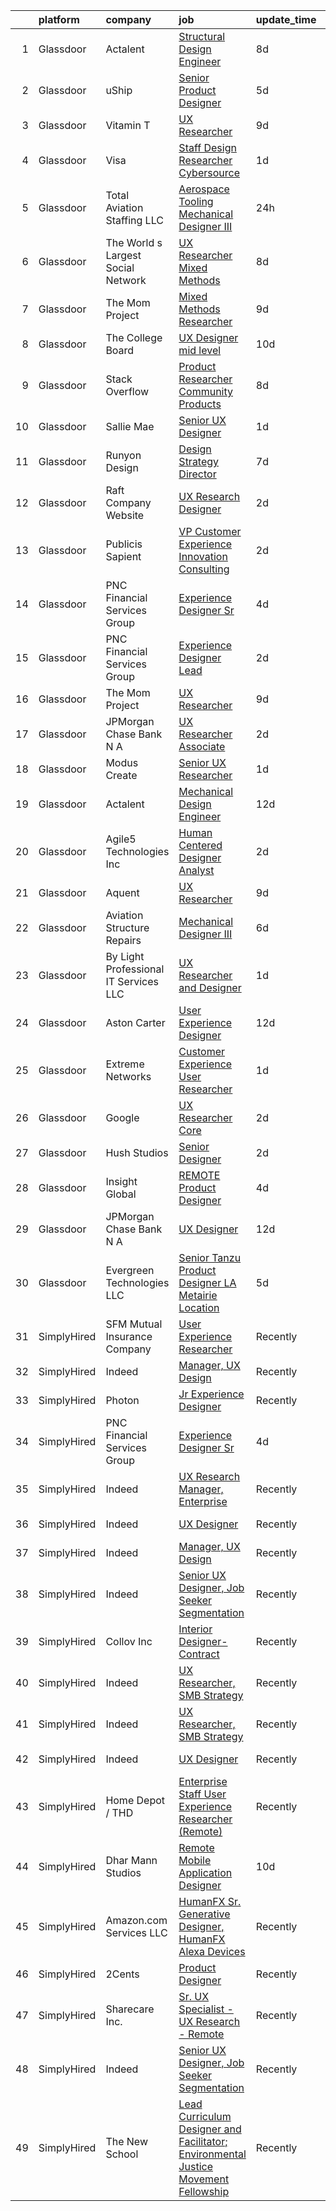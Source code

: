 

|    | platform    | company                               | job                                                                                                                                                                                                                                                                                                                                                                                                                                                                                                                                                                                                                                                                                                                                                                                                                                                                                                                                                                                                                                                                                                                                                                                                                                                                                                                                                                                                                                                                                                                                                                                                        | update_time   | location                 |
|---:|:------------|:--------------------------------------|:-----------------------------------------------------------------------------------------------------------------------------------------------------------------------------------------------------------------------------------------------------------------------------------------------------------------------------------------------------------------------------------------------------------------------------------------------------------------------------------------------------------------------------------------------------------------------------------------------------------------------------------------------------------------------------------------------------------------------------------------------------------------------------------------------------------------------------------------------------------------------------------------------------------------------------------------------------------------------------------------------------------------------------------------------------------------------------------------------------------------------------------------------------------------------------------------------------------------------------------------------------------------------------------------------------------------------------------------------------------------------------------------------------------------------------------------------------------------------------------------------------------------------------------------------------------------------------------------------------------|:--------------|:-------------------------|
|  1 | Glassdoor   | Actalent                              | [Structural Design Engineer](https://www.glassdoor.com/partner/jobListing.htm?pos=110&ao=1110586&s=58&guid=000001830741cfd0a09d67ac3f517ef0&src=GD_JOB_AD&t=SR&vt=w&ea=1&cs=1_426462bb&cb=1662274097479&jobListingId=1008097893420&cpc=F4EED0218A761C36&jrtk=3-0-1gc3k3k0dis2f801-1gc3k3k10g2f6800-9c2d748765d76736--6NYlbfkN0ChYVx_I3yfZ_JDY3EFoivtqvi_stwnZ_kRt8Dowt_l_d1ydueao4NE-oUleRJ4yhg8o0u738vB5RZZE160cZlgEiKKV6OHZYicYQxxNMt4CPH_2bCJFUapOFjDzzS4ZUrZQxVNAtKPI2Q7MIS2JjoKoaJh7OUzAAhTuzJvS23PcWIFehpKcoVtrBVKXKSoLCwbQrg-bTmra4zHEKC5dGvAS49ATaS8_8iCwuuJmkS-M318w7lsJMGtSRcuV5OsmR-Dqc_kTcX-QQgaqaESh-yPb0LGDO52e4qdJ6DPl7IFOywy4WNsHuYNlzfhFICyyMiIuhQTH0gWh4Io5OlbhXvAr_n8GtaeGa-VT7RQNMo4KF7Gm_Mi-RNcKvdagOdOiD3cIbVLrqPTb2RBtp0BD5_ZZvLynWIyDmU1BqCCUYMzXug1aKRBRa04jxEHCqMoybeEwoShMJed0QHcFcvlH3XWCUHN1yXHM2HIgb978RDCi93nnCuwGyY42KvhGzBjWvgtXYNUuJqAFFMgNbz58PtG6FvjDU0SCqrtOAb8c3pLzW44nOxXfAA0ipyW7JT6R8m3osvxV9l4760EvRI50GfyjNaB-9xtIpA-IL-kdfB__Lue8jnW8PKKuykWN0e7fUmq8Ad6Uoxe48H5V4Go4vTaLtXs-M0POC1lft906tY6-P7opBs2BSbcjP3cqPp1WZurYTXjCrVV9yH6IbpiCmoRxPc8g3UF8ItS3X-qB7qxbm_HMnsqwzyhlEDAl1p6FV7C0Vaj8s9vRKoeQ1GIH_pR5B21hBZu3awZsh-MlDpQqySkmSMBEox8sYY8iW0uOcUc_oNJery2AgvgXKyqleLytDol_n8XbF1tfUKMJ6POj4_QL_U4f1etb_Zq__wMETafKMUifJn42dPqoBSxiLkWtxBSodViVve8fMcuf_FwF-Py5Ztz4T-m0jrv519YR0jVoUpm25HeBuW8JMgG7lfiWmn2lc5D2m4%3D)                                                                                                                                                                                                                                        | 8d            | Ridley Park, PA          |
|  2 | Glassdoor   | uShip                                 | [Senior Product Designer](https://www.glassdoor.com/partner/jobListing.htm?pos=130&ao=1136043&s=58&guid=000001830741cfd0a09d67ac3f517ef0&src=GD_JOB_AD&t=SR&vt=w&ea=1&cs=1_f2e28e73&cb=1662274097481&jobListingId=1008101936157&jrtk=3-0-1gc3k3k0dis2f801-1gc3k3k10g2f6800-9402fc01b14fa942-)                                                                                                                                                                                                                                                                                                                                                                                                                                                                                                                                                                                                                                                                                                                                                                                                                                                                                                                                                                                                                                                                                                                                                                                                                                                                                                              | 5d            | Austin, TX               |
|  3 | Glassdoor   | Vitamin T                             | [UX Researcher](https://www.glassdoor.com/partner/jobListing.htm?pos=108&ao=1110586&s=58&guid=000001830741cfd0a09d67ac3f517ef0&src=GD_JOB_AD&t=SR&vt=w&cs=1_3c0ee0d6&cb=1662274097478&jobListingId=1008094005103&cpc=FAE5E775D180B2FB&jrtk=3-0-1gc3k3k0dis2f801-1gc3k3k10g2f6800-7f9475c5c7932d8a--6NYlbfkN0DMrcEu7yrtATojKJA7cEzGQ3FdRGWLh0CZQInL4ECGI6k5tN82kdM0cJmh4vC7Ggg9temFQ244RzG9fJ5s2FNn_IbN-_hRs3DBeFDaPq9nkpC3HmZblHYQE5ETVhiHKQU344ltiYtpK9psEwf2b636qUrcCt_uR5LtVQIlGy7f4vLH4SUguqhOR6gYBrjXLMOjWHbi_9WthTA7Hlt-2NOVZAqISa9B2M4gZrYk2k-A1IW20kTWVpscPuFxI-uK2f2t8ZoSxg4QmL7vwNgk_1jKLs7Tph8DuzSh77PxR95bLmwOtHoNdCWa1UWxcRNhTKoc63yNs-qLAkDHJUQ_r0PUsnmbEN_obURg1n1yd9rDykx5KF7Lk9QjUneYS0FjE28oHlTcMRK_Vq2qV7gE63UaGHvd-Lu2QHSWKxyA7IEXgrVe0yBJO58kfeD_ltNagN7ZAzYK7zUr8vvzNW-1CXJHoRcmOTtLWNluYNuwQNHcvQ%3D%3D)                                                                                                                                                                                                                                                                                                                                                                                                                                                                                                                                                                                                                                                                                                                                                                            | 9d            | Menlo Park, CA           |
|  4 | Glassdoor   | Visa                                  | [Staff Design Researcher  Cybersource](https://www.glassdoor.com/partner/jobListing.htm?pos=119&ao=1136043&s=58&guid=000001830741cfd0a09d67ac3f517ef0&src=GD_JOB_AD&t=SR&vt=w&cs=1_de63673c&cb=1662274097479&jobListingId=1008115176003&jrtk=3-0-1gc3k3k0dis2f801-1gc3k3k10g2f6800-fcbd7dea325d2f0e-)                                                                                                                                                                                                                                                                                                                                                                                                                                                                                                                                                                                                                                                                                                                                                                                                                                                                                                                                                                                                                                                                                                                                                                                                                                                                                                      | 1d            | Austin, TX               |
|  5 | Glassdoor   | Total Aviation Staffing  LLC          | [Aerospace Tooling Mechanical Designer III](https://www.glassdoor.com/partner/jobListing.htm?pos=113&ao=1136043&s=58&guid=000001830741cfd0a09d67ac3f517ef0&src=GD_JOB_AD&t=SR&vt=w&ea=1&cs=1_c0ba08c4&cb=1662274097479&jobListingId=1008115904010&jrtk=3-0-1gc3k3k0dis2f801-1gc3k3k10g2f6800-27df67c0811eaaee-)                                                                                                                                                                                                                                                                                                                                                                                                                                                                                                                                                                                                                                                                                                                                                                                                                                                                                                                                                                                                                                                                                                                                                                                                                                                                                            | 24h           | Macomb, MI               |
|  6 | Glassdoor   | The World s Largest Social Network    | [UX Researcher  Mixed Methods ](https://www.glassdoor.com/partner/jobListing.htm?pos=105&ao=1110586&s=58&guid=000001830741cfd0a09d67ac3f517ef0&src=GD_JOB_AD&t=SR&vt=w&ea=1&cs=1_f5168018&cb=1662274097478&jobListingId=1008096980689&cpc=7F6F94E2229B3AB5&jrtk=3-0-1gc3k3k0dis2f801-1gc3k3k10g2f6800-35799963d9046fc4--6NYlbfkN0DSgjPPcnEdvoK3uuxfISLALE6pB1FR7YSHOr_tSg5_QGIhoz_2VqUepdcKLBLI_zRE0eu3KcAFBf_h5YlCXzqzrShHOJh1EHt5hZ4pWymPE0gfdWnb7UTUhs5rjYR-PcswrTeMzyLW3VNbxA-Gnykct-6BoQRQTmsz9dAWAXg7fFa9ceYhn7MkG1u_5A7HABzjGlx9Q_OI644VmZMzbOAP9U8Dv_m3MBo7GUjiVQk4DWjoBZIj3cMKYMqmaErG-RUG5q7k3SjriLT5UUf3Gth1Go7B1TFyr3j80n1ogCYDd4d5FpbBTyPRwn7dN2408m4es4t--lQUjMOMCgIsPyHQ47jPHSVrqjtGo16BFY0WDZJFU6QjW6eBFVIwxjTgSkzH5AFDOEfG2cpt7Wx5gc8AS_SAP-me4kMbC4nYJim2Y2jrMboxGiGYqCkNFPx3osXx2FjL8Elz5r6bXUrykCsFG3YbgTQJlpUIjurhlbb8KaFBjP92V7ybJUuEX0usz8etMRa2bDcDbikkT3I3n3hP3n-Dzb3b_lCXvdBpGVXv1iyujOG4QroEgb69sBY4WVfR9JMwj84CjoGNNoJs-FqH)                                                                                                                                                                                                                                                                                                                                                                                                                                                                                                                                                                                                                                                   | 8d            | Menlo Park, CA           |
|  7 | Glassdoor   | The Mom Project                       | [Mixed Methods Researcher](https://www.glassdoor.com/partner/jobListing.htm?pos=104&ao=1110586&s=58&guid=000001830741cfd0a09d67ac3f517ef0&src=GD_JOB_AD&t=SR&vt=w&cs=1_0ab9fcc3&cb=1662274097478&jobListingId=1008094382917&cpc=5EFBB0462F9C6B7A&jrtk=3-0-1gc3k3k0dis2f801-1gc3k3k10g2f6800-8c903439d4ff906b--6NYlbfkN0BDp_epf89aHDQhKpPegNJQ_ldQpEFZQsM9OcONMGxWx6pU56EKHF58QjVdAUvn2gXRtfyd_1WHfRqH7uSYUoli7EfV8YcLh__QN_kzLfROH08YDIKIwMuniaRo_ENTOGdY07fs4-FSf0PJeGrLNJ_EMdkIDNONtKuommK3wVKiT6oxe4yuKOfO15ChvxKwZpHBSeAR09xUBFahdv2qe1rQIhtex-wD7jQClJsyJTZj3bdueKUIUuqiNhYMrX8LOQxPwS0n7HxKkp5WCfIrnFTJMky3KjSvrW0dsLfEStBiZADDhXEw1ndl9WfxSGj9Aq-BOKXLS7AVd1vqWhRXRn3CyZ6nRghAzqo2vm60IikG-9J-H5IgL4on3ScJnESVb-OraobopRt052Lxjx4QLTwQ9u1IXx7yTeQyNGrPlFvXtMOBVdk1RgzF-bHuM5R4LJBHHzT0UY56xDLwF3VuawKeqqBajumyjayC_LqWP1BJbQcknmfbBkFcEOchouuNAbZvkk61KWhMiuDdE1OOm8uvPs2sYrMmeIqgVJk5LeJGQAZp3KP4o7cad10ERre8K7c%3D)                                                                                                                                                                                                                                                                                                                                                                                                                                                                                                                                                                                                                                                                               | 9d            | Menlo Park, CA           |
|  8 | Glassdoor   | The College Board                     | [UX Designer   mid level](https://www.glassdoor.com/partner/jobListing.htm?pos=112&ao=1136043&s=58&guid=000001830741cfd0a09d67ac3f517ef0&src=GD_JOB_AD&t=SR&vt=w&cs=1_76a4a14a&cb=1662274097479&jobListingId=1008092282363&jrtk=3-0-1gc3k3k0dis2f801-1gc3k3k10g2f6800-086a4eae3be896a2-)                                                                                                                                                                                                                                                                                                                                                                                                                                                                                                                                                                                                                                                                                                                                                                                                                                                                                                                                                                                                                                                                                                                                                                                                                                                                                                                   | 10d           | Remote                   |
|  9 | Glassdoor   | Stack Overflow                        | [Product Researcher  Community Products](https://www.glassdoor.com/partner/jobListing.htm?pos=125&ao=1136043&s=58&guid=000001830741cfd0a09d67ac3f517ef0&src=GD_JOB_AD&t=SR&vt=w&ea=1&cs=1_8025e470&cb=1662274097480&jobListingId=1008097196038&jrtk=3-0-1gc3k3k0dis2f801-1gc3k3k10g2f6800-6a8be1e13104ec87-)                                                                                                                                                                                                                                                                                                                                                                                                                                                                                                                                                                                                                                                                                                                                                                                                                                                                                                                                                                                                                                                                                                                                                                                                                                                                                               | 8d            | New York, NY             |
| 10 | Glassdoor   | Sallie Mae                            | [Senior UX Designer](https://www.glassdoor.com/partner/jobListing.htm?pos=116&ao=1136043&s=58&guid=000001830741cfd0a09d67ac3f517ef0&src=GD_JOB_AD&t=SR&vt=w&cs=1_e610dd01&cb=1662274097479&jobListingId=1008114233324&jrtk=3-0-1gc3k3k0dis2f801-1gc3k3k10g2f6800-7ff4eda7a9b5fbb3-)                                                                                                                                                                                                                                                                                                                                                                                                                                                                                                                                                                                                                                                                                                                                                                                                                                                                                                                                                                                                                                                                                                                                                                                                                                                                                                                        | 1d            | Remote                   |
| 11 | Glassdoor   | Runyon Design                         | [Design Strategy Director](https://www.glassdoor.com/partner/jobListing.htm?pos=124&ao=1136043&s=58&guid=000001830741cfd0a09d67ac3f517ef0&src=GD_JOB_AD&t=SR&vt=w&cs=1_9e2e2784&cb=1662274097480&jobListingId=1008098203317&jrtk=3-0-1gc3k3k0dis2f801-1gc3k3k10g2f6800-97290d91c8fcfaa1-)                                                                                                                                                                                                                                                                                                                                                                                                                                                                                                                                                                                                                                                                                                                                                                                                                                                                                                                                                                                                                                                                                                                                                                                                                                                                                                                  | 7d            | Brooklyn, NY             |
| 12 | Glassdoor   | Raft Company Website                  | [UX Research   Designer](https://www.glassdoor.com/partner/jobListing.htm?pos=120&ao=1136043&s=58&guid=000001830741cfd0a09d67ac3f517ef0&src=GD_JOB_AD&t=SR&vt=w&ea=1&cs=1_3c0762ce&cb=1662274097480&jobListingId=1008111305571&jrtk=3-0-1gc3k3k0dis2f801-1gc3k3k10g2f6800-6b28d26856a37e52-)                                                                                                                                                                                                                                                                                                                                                                                                                                                                                                                                                                                                                                                                                                                                                                                                                                                                                                                                                                                                                                                                                                                                                                                                                                                                                                               | 2d            | San Antonio, TX          |
| 13 | Glassdoor   | Publicis Sapient                      | [VP Customer Experience   Innovation Consulting](https://www.glassdoor.com/partner/jobListing.htm?pos=123&ao=1136043&s=58&guid=000001830741cfd0a09d67ac3f517ef0&src=GD_JOB_AD&t=SR&vt=w&cs=1_019d1a8f&cb=1662274097480&jobListingId=1008112627575&jrtk=3-0-1gc3k3k0dis2f801-1gc3k3k10g2f6800-fa4566fd28f64526-)                                                                                                                                                                                                                                                                                                                                                                                                                                                                                                                                                                                                                                                                                                                                                                                                                                                                                                                                                                                                                                                                                                                                                                                                                                                                                            | 2d            | New York, NY             |
| 14 | Glassdoor   | PNC Financial Services Group          | [Experience Designer Sr](https://www.glassdoor.com/partner/jobListing.htm?pos=102&ao=1110586&s=58&guid=000001830741cfd0a09d67ac3f517ef0&src=GD_JOB_AD&t=SR&vt=w&cs=1_4eabd0c9&cb=1662274097478&jobListingId=1008104792358&cpc=6A22310A23505C64&jrtk=3-0-1gc3k3k0dis2f801-1gc3k3k10g2f6800-ff44ceab15903012--6NYlbfkN0AMofH_6zXbiqn6xehDj89HQNfpf30LHk40Y3Yl5cZTpm-EXukPQNetNbgZyPcaSjlGWrSERsypk3ETcFugrhPCjtbFd-kQTDkg12O05d7R8po7B1jvwbwUIkQOiBWnFkePtPbjDklBC6t5yWsxn_1lWOeq0-ULhCBEBnhe85jllLG2pxx0B2Sg_f_RD2Rsl3oBytGksw03bIY2lkliQrWTz67B8HDYvmkob6HD6QqIQcVNf9LkCz4_HFMezZG1RmTKNuPnKX8r8KcHjqsupRzrSdOj0v1tDTEVRaJmzRdRO39ROqB7A98jYcCOIwSl15tOEBYnwzGvNbxtKrOGlnrBmnf4xWoFllVHraVdZ9NUDeotY4Mp_YWU19euCJ6SYNTwxLnAbbU5f1X3Dmjm8r3y4gvH39fp4aRE5NUMGBo-jSv3upsrCDCO1SvbWWhYQFLUwrMp6tX7owP68l3P7yFDoxRaKUr2X0ITpt3-RrK7mdqJBgN8Uwibs6oNnyqtFXEMEBAi20vAhlNvmIvlucoKknSIEZ63QiORz4dtMzwvEmR3T8tGmdev48TmMUS5VIqI2KH6ksB34ycON3Wde2HRDbHSt1bSvqWARGyKuDe763mYRi_kRjpTMnwJJ_EJmYg6a_OujTs4FtBr_CwdYLTAR7ilX_1CcI4IYYAbcw8xBwTEiOCpqbuLhIrgShBHE7qPaJ-IAZ3oQFQLsu97GdXtQt1pLH7Hq4hEHIRwNKSCr-rKlWqtkXSfy7YpNO4lcx0YDd2EXOORCBqk6ivq4NcRCd8UQKIpI0D2vxRMb70t1zned0o890EsZY9HBL-X0XogBp6pt25adjnL0jBfJTwovKsvjkibvrFLtdpUpIs-2selnkZzr2f_R0GIE7FnaKsYOaCzN2ErCbkNbGciFRSdvpP0z1_TCxlvDVQRhZnQ_LNlbg85Rihz0IBN1l3Rym9ob4774kJ2CD2c-WmYSYhHXphkAuWSZRSigJW8pP_G-Phz45kU5QfqXjGsF1Z3g9Aj10fZIhFPHhdhdL9Y6ECL-vKL9481LJzxntSGYTkUdd29dm-dknHYxxueh7AFjA_rtJGfmYx4xuf-xCJf-8510f8Qmny7uc90NVJznn1hsYoHuPAqe26vXFLKUTm0rYCUnD2xSMSJBMecPxeXhA4OXVH4yh0t-i9it84R0HPjGFu6tNv3OEe5T8kPhrdgzdw%3D)                 | 4d            | Pittsburgh, PA           |
| 15 | Glassdoor   | PNC Financial Services Group          | [Experience Designer Lead](https://www.glassdoor.com/partner/jobListing.htm?pos=101&ao=1110586&s=58&guid=000001830741cfd0a09d67ac3f517ef0&src=GD_JOB_AD&t=SR&vt=w&cs=1_27fb99f9&cb=1662274097477&jobListingId=1008110838607&cpc=59DF70BB7E75A6DF&jrtk=3-0-1gc3k3k0dis2f801-1gc3k3k10g2f6800-77e2c13d94bffa67--6NYlbfkN0AMofH_6zXbiqn6xehDj89HQNfpf30LHk40Y3Yl5cZTpm-EXukPQNetNbgZyPcaSjlLzHh7Pj1nkQkgNAE7JUeRjrEPGwGP3xPfeyOT5gmWvg3TjvN5z_qOnS5dJSaJgKhuGEtMZtH2D4OJl24xVW9_coU9-1pKeH-Pj1QtGH8uz1xiJf4iCAKJNdNKbp0YRQeFyOoRo-YXIZIdFDXk6RfQbIuYMc6dbdMPE1Gsl440NZjAX75Jd8cw3Qy24fWvmvLWeAGQRN6OGgGMM8AhqV8k69vV3MT3nBl9CAmN_ycyvSddyPMsumsvW_8pRyvbOSPgOfBSXpYQe3EwOCmM-68WtxlPdMhLGFfxreuDXtbqYVtoGRCxzrHYXE9faXXi6Eu8swcCMOFvZuKYIhWP4TTfckCK9nmiifBYKW3ctQxpIep1Gfv34hf8L3Cdf6eaae-jkWxNC3zavwu2AZwOqpNvEUgpjjB-lmVbdpZufjz9rRU52vjpIoh_THWvgTm73usPQDg3gRBjKcKf6pVzHeNOeh81eAXEoyxRD0Z9Y5xLvgJwlzD98PXDeMyKeTTaaxMDcAB66bGm9daJDsgUTPBnHiXid1vI2vbEntAiHz-8xQnpL13muG3sCl-vV7buCDhK1aqhNvDS1beOFduGJff4zrgiqrKm1Pg--w805TLrDYiMgmrOaO5ZXuO71r5wI9CUILGhavAGWtOzz8mBc7pcIO0HudJGBBfsJxVZ4cZ0I4f0xfEiTtrmnPRbbqVq6ZbhySA9C-CNufXj0JgoVOBxjtt8xADEpJpfA9wK3MTROvoeYmdaeJrRAb2o-FJVTrLqIqcAj4PZJlkCnUtIOCVI189OqXMuenl-6Oi6-141HT0tfuOSlHWoucX3swbtxJ6zwrjJjstC44XsspmgaCRH2WQs1ToPN-LPu5Wgj-O1TtbZYJrDFDokymY8OYtxrp3Kb2cFHtjOcn915b7WpLLDkr-_gAz67_js61_Uaenj_fTCThOEGHZEGPW9ESulPPLTDS4S-bZmy762JLHozEpbrGf372EJVzy16bnfS8gLY1oBObQeaoYdI0-ihp1_M3dadhr1WPt6AaKBYRDZbmoQyytDpBL6LeVvuiSIZyHMmpQ1wIODD1hXkuWpkHXpf0q_cdMGaaJKBWv5k_SiTITgVl3kHJnPBJawL9ropgqnz7yNUq75rRs7d5PwZ829uqVmliPfLvim1w%3D%3D) | 2d            | Pittsburgh, PA           |
| 16 | Glassdoor   | The Mom Project                       | [UX Researcher](https://www.glassdoor.com/partner/jobListing.htm?pos=103&ao=1110586&s=58&guid=000001830741cfd0a09d67ac3f517ef0&src=GD_JOB_AD&t=SR&vt=w&cs=1_1ddf85b7&cb=1662274097478&jobListingId=1008094382915&cpc=5E31031E1AFF45A7&jrtk=3-0-1gc3k3k0dis2f801-1gc3k3k10g2f6800-bd3f134bc8d19219--6NYlbfkN0BDp_epf89aHDQhKpPegNJQ_ldQpEFZQsM9OcONMGxWx6pU56EKHF58QjVdAUvn2gXRtfyd_1WHfS740PurOM6Hx029Xn7VZZUDEG84zVaQob4FsQimi6mSk5RPERqfD6Ie5MIgYQodhByEv93feRT9rPRYHFogKK_NOmgx2C_5wdp4y3ItsKpZSBqsHER4OZo9V8bhjTDfXorhq78VPnWcMlhaEDyhzq_nHPPJsr2AGkpgQpHwoubltpLJT8n0pZt_9MPAMBL1199s7MEOZQ5cv_lyBPu6ozJaMENaHuYHxLj5ERlJ0oDFdc3qjDju4oruA_RK1F2aC0yEJQhnBWlZ2NLtDkC0P9GMEOYcayWyYy_zxqcLScdd1huaZGxWWCluhJxuaIW-OZ6CAzD-ONdaFHypRDFmQLrrP_QMiaP394eiou__V8JWVMcYcC-qqDYSOa_daQ_nP-4U2qHVl9PD3UK_W5yMmml3hO4op-umA_hhtmrdf90eDvmsh-r76_I-anck1pmL07DQIxOs6_HJIh2a6seyFMw5RViT6qQF8oCcDBZZCeW9A-eFmUbgzys%3D)                                                                                                                                                                                                                                                                                                                                                                                                                                                                                                                                                                                                                                                                                          | 9d            | Menlo Park, CA           |
| 17 | Glassdoor   | JPMorgan Chase Bank  N A              | [UX Researcher  Associate](https://www.glassdoor.com/partner/jobListing.htm?pos=129&ao=1136043&s=58&guid=000001830741cfd0a09d67ac3f517ef0&src=GD_JOB_AD&t=SR&vt=w&cs=1_265adbcc&cb=1662274097481&jobListingId=1008108841034&jrtk=3-0-1gc3k3k0dis2f801-1gc3k3k10g2f6800-85e13afe4a7a552c-)                                                                                                                                                                                                                                                                                                                                                                                                                                                                                                                                                                                                                                                                                                                                                                                                                                                                                                                                                                                                                                                                                                                                                                                                                                                                                                                  | 2d            | Chicago, IL              |
| 18 | Glassdoor   | Modus Create                          | [Senior UX Researcher](https://www.glassdoor.com/partner/jobListing.htm?pos=127&ao=1136043&s=58&guid=000001830741cfd0a09d67ac3f517ef0&src=GD_JOB_AD&t=SR&vt=w&ea=1&cs=1_11d0183d&cb=1662274097480&jobListingId=1008114351264&jrtk=3-0-1gc3k3k0dis2f801-1gc3k3k10g2f6800-e3bc2d0ca96ae0ab-)                                                                                                                                                                                                                                                                                                                                                                                                                                                                                                                                                                                                                                                                                                                                                                                                                                                                                                                                                                                                                                                                                                                                                                                                                                                                                                                 | 1d            | Boston, MA               |
| 19 | Glassdoor   | Actalent                              | [Mechanical Design Engineer](https://www.glassdoor.com/partner/jobListing.htm?pos=111&ao=1110586&s=58&guid=000001830741cfd0a09d67ac3f517ef0&src=GD_JOB_AD&t=SR&vt=w&ea=1&cs=1_f90ab141&cb=1662274097479&jobListingId=1008086332796&cpc=2CAED5C921A5F994&jrtk=3-0-1gc3k3k0dis2f801-1gc3k3k10g2f6800-017229d998c9fcc8--6NYlbfkN0ChYVx_I3yfZ_JDY3EFoivtqvi_stwnZ_kRt8Dowt_l_d1ydueao4NE-oUleRJ4yhhR5OFf30khk7M_kireVAqUoPiw6o9HGl9MbcV8-REeytcG47fTYYRYJxkhbUNwbo74nZHyU4pG3JSre0amgNy1FsEE9jSVf3_tm5p8FOPXCvSc_ASmoE74duaGk058KMaxurwgxvmAafUq3Oourdc0N5oQYvFA4c0WdY1VhZDgID1wgZGQjCVd_gfw86nDe4ZnadQ2Pj9TJgH1scHm_weoGzwA1MqCTu4QLl8nM6-qxHqbbvRq8c5_soq5k95YOGlu3CfFtshHnNe-4rB0WIxmemeCgdhEh7fAQRBX0U14rd4v6ae0xN3xd97Gk296-HfxRVe4rP8bcXUPRuA7yVXb1g20tNsQFqE2bmnihosNMA1R3JO8unOHC88x9fDw4Oxh1s_UX1mYCpEvv5igqQyPnYtxBbGGrWzNOOVm1h6BZfEJMDUhSBezhQRT3R3YVtcRQlOLDReDryH2Xli4ZEJiIKVN-YBApEgCNjf0hadUeaczIB9VrX70OypV2GyY05sN42d8dFXRQ3SCxxXQBDO0AGRcIo_hveZtJtxDtFRuMfjUNlhl8M9xeW7PKf_PYI8x558qSxXN_3Yy99c32iYivJVNvxTRRYe4yWtl9xmQNlmC4MqNxy3QwAi8tWp01jWIjhkhxz4l2C0IAtfxBZzjITcp8aufCVoll8p_Pz9DYiA6vTzYkFkZJByTd02hROT3ILEp4NmsgS_o4EyzVG2Bj8x9Wr7v7r0NB4SGONaib5tIhwWwh62jMSiXIhSz8PW94rGirsYe620VI64evYpHZXUaUDhl8vzRFwJ2NbeFZx_WPAOH_-WfL9IduI9GJLEYLyI6LD1J-GzIySsqAA3n75M43e6vgLtFPC9M0wX9LFoFEGykIx7owG1XHE-4Hlz2re5NRAk3ZcXxNisXt1Ba)                                                                                                                                                                                                                                                      | 12d           | Ridley Park, PA          |
| 20 | Glassdoor   | Agile5 Technologies  Inc              | [Human Centered Designer Analyst](https://www.glassdoor.com/partner/jobListing.htm?pos=122&ao=1136043&s=58&guid=000001830741cfd0a09d67ac3f517ef0&src=GD_JOB_AD&t=SR&vt=w&ea=1&cs=1_834271f7&cb=1662274097480&jobListingId=1008109715339&jrtk=3-0-1gc3k3k0dis2f801-1gc3k3k10g2f6800-b739c3857f8f3cfe-)                                                                                                                                                                                                                                                                                                                                                                                                                                                                                                                                                                                                                                                                                                                                                                                                                                                                                                                                                                                                                                                                                                                                                                                                                                                                                                      | 2d            | Clarksburg, WV           |
| 21 | Glassdoor   | Aquent                                | [UX Researcher](https://www.glassdoor.com/partner/jobListing.htm?pos=107&ao=1110586&s=58&guid=000001830741cfd0a09d67ac3f517ef0&src=GD_JOB_AD&t=SR&vt=w&cs=1_1478481e&cb=1662274097478&jobListingId=1008094068121&cpc=B076152010A3B66C&jrtk=3-0-1gc3k3k0dis2f801-1gc3k3k10g2f6800-99edb61b41aee604--6NYlbfkN0DMrcEu7yrtATojKJA7cEzGQ3FdRGWLh0CZQInL4ECGI9gD0Wolx9R2v-Aex0-GK073JfeDa6HIKTE7_wlPVOTQI7EgKAEN1KjxTrheletNfAugbl_Jx99Ysu2lsmOBFJLYVrZAT7wSHe4eQ5zK1Ve8XCMYYkxNdRd7MRSmRJWg0TigsEjBIZwuKTuC7qhOPjadk991k5fyv9xSU47uJNwwha6jCFqXpIBMbMgWAxyaobY8EISZApvKUkcyj2sccFoVtOzwPuJFHoLnOOUN8irG6I3O0GnaB_y15HAnNHwMkS98D9zCdywg0x-RZKB1uDtMvqZnAr2RlRbGnUrH36XpUr2PAWBJseJ1LwYVlhwnhQRJjGm8RPXMQWRjhHwuBPMQSmHHlaey2GI2ewwgoqFzYznb6jfn_mizdw2QGmHEFEwuGb6MtMoe6_ssw-mfz91mQpRfjSBWfw%3D%3D)                                                                                                                                                                                                                                                                                                                                                                                                                                                                                                                                                                                                                                                                                                                                                                                                            | 9d            | Menlo Park, CA           |
| 22 | Glassdoor   | Aviation Structure Repairs            | [Mechanical Designer III](https://www.glassdoor.com/partner/jobListing.htm?pos=114&ao=1136043&s=58&guid=000001830741cfd0a09d67ac3f517ef0&src=GD_JOB_AD&t=SR&vt=w&ea=1&cs=1_b021243e&cb=1662274097479&jobListingId=1008100186478&jrtk=3-0-1gc3k3k0dis2f801-1gc3k3k10g2f6800-19fa27eecfd78bea-)                                                                                                                                                                                                                                                                                                                                                                                                                                                                                                                                                                                                                                                                                                                                                                                                                                                                                                                                                                                                                                                                                                                                                                                                                                                                                                              | 6d            | Macomb, MI               |
| 23 | Glassdoor   | By Light Professional IT Services LLC | [UX Researcher and Designer](https://www.glassdoor.com/partner/jobListing.htm?pos=117&ao=1136043&s=58&guid=000001830741cfd0a09d67ac3f517ef0&src=GD_JOB_AD&t=SR&vt=w&cs=1_186823e4&cb=1662274097479&jobListingId=1008114917330&jrtk=3-0-1gc3k3k0dis2f801-1gc3k3k10g2f6800-d2053a01e16a0bd1-)                                                                                                                                                                                                                                                                                                                                                                                                                                                                                                                                                                                                                                                                                                                                                                                                                                                                                                                                                                                                                                                                                                                                                                                                                                                                                                                | 1d            | Remote                   |
| 24 | Glassdoor   | Aston Carter                          | [User Experience Designer](https://www.glassdoor.com/partner/jobListing.htm?pos=109&ao=1110586&s=58&guid=000001830741cfd0a09d67ac3f517ef0&src=GD_JOB_AD&t=SR&vt=w&ea=1&cs=1_3795c0a7&cb=1662274097479&jobListingId=1008086333558&cpc=8795CF9063CD573D&jrtk=3-0-1gc3k3k0dis2f801-1gc3k3k10g2f6800-96e031f29daad7e6--6NYlbfkN0ChYVx_I3yfZ_JDY3EFoivtqvi_stwnZ_kRt8Dowt_l_d1ydueao4NEv8X4QANiVn8qjFw-wkkj1OEDXrlAN5wUWPWaZCRQAvWHptzUdgqTLONJMrky3XVvSHzY-sHpvkm3rpb-KMmV7M8gwxso0cwAK8ZjC-7ZHVgIRn946ZPOQMAAm0ZpTPhL5R9ymdHj0jL-5RC45y3IeeQZhHhrV2HuvkfU4y3kl7ZAaywP5SnK0CeAuBQ6A9n0JZgDHq-44CLKs2wqZIBhGtpBDOZMQs_Bw9DrHRxfQmUXxeSZO7lrchKcJK4kRbae6jpXC_4516eQJxc59fpiH7fcJ9WNnHfkAuKGtdbO7PGRxhlI-nejmauYkNJdX0oWTAeXus3mM5uHDdr6M6bVm0kSkv4YQjT7eF5qt8ysw44ovup9F8NmkB6kssQtGes-mP_Z953PNwgJsjIyEspDzG_wlQa-oQPqpqv51_cBT24RImzvJDUE2PZVdmm3NeHVfJ66uwJlJHdpZFLXK0csawJPIx8Fh7UHba10CVQ-aRFACwwcoX1zMmZm6fAI-Q0TRS4MFnZO_1Z5TfkhqZkHtgjs1DHDx47GZsDTPYWFQRLiUNaRWBOYwoa5NqecCfGAbOIoFHlolp59zTL_bz9nX16tMpy3JSBx_7bY61tem-OfNlTtp8ADlyAcI1TNCVQea3u2_gszyakIaVeI9OU2QG9n6plYyR12vY_1eoGJNyo7L_vr64qDjuOgkpHHD1cwxhnoaQ3RIBoZegYdO2BO_5qFSkHql6Z5eF-3LCRkhunJSIexHc9roGS-WW4B5lzpr265uN6ZQiGHnXHxmW7QQhgbfsyAPQ3hDkh2QRoT0YU4XXYaQvVoItfZX-k3CRZ0BB3w48ojtjuOZhah_L2rerotfToNtXPyaoIglH0zfll16gSSq2FMbLQwLtD9PVA6RbnXBKNcuN3caZwLX60OSw%3D%3D)                                                                                                                                                                                                                                                            | 12d           | New York, NY             |
| 25 | Glassdoor   | Extreme Networks                      | [Customer Experience User Researcher](https://www.glassdoor.com/partner/jobListing.htm?pos=121&ao=1136043&s=58&guid=000001830741cfd0a09d67ac3f517ef0&src=GD_JOB_AD&t=SR&vt=w&cs=1_ac9ba2df&cb=1662274097480&jobListingId=1008114863387&jrtk=3-0-1gc3k3k0dis2f801-1gc3k3k10g2f6800-20ad01afe9fa41f7-)                                                                                                                                                                                                                                                                                                                                                                                                                                                                                                                                                                                                                                                                                                                                                                                                                                                                                                                                                                                                                                                                                                                                                                                                                                                                                                       | 1d            | California               |
| 26 | Glassdoor   | Google                                | [UX Researcher  Core](https://www.glassdoor.com/partner/jobListing.htm?pos=118&ao=1136043&s=58&guid=000001830741cfd0a09d67ac3f517ef0&src=GD_JOB_AD&t=SR&vt=w&cs=1_a72eec8d&cb=1662274097479&jobListingId=1008111471132&jrtk=3-0-1gc3k3k0dis2f801-1gc3k3k10g2f6800-5f781c500a24abfb-)                                                                                                                                                                                                                                                                                                                                                                                                                                                                                                                                                                                                                                                                                                                                                                                                                                                                                                                                                                                                                                                                                                                                                                                                                                                                                                                       | 2d            | New York, NY             |
| 27 | Glassdoor   | Hush Studios                          | [Senior Designer](https://www.glassdoor.com/partner/jobListing.htm?pos=115&ao=1136043&s=58&guid=000001830741cfd0a09d67ac3f517ef0&src=GD_JOB_AD&t=SR&vt=w&cs=1_8193ac23&cb=1662274097479&jobListingId=1008110942193&jrtk=3-0-1gc3k3k0dis2f801-1gc3k3k10g2f6800-aacaa0183ed612b9-)                                                                                                                                                                                                                                                                                                                                                                                                                                                                                                                                                                                                                                                                                                                                                                                                                                                                                                                                                                                                                                                                                                                                                                                                                                                                                                                           | 2d            | Brooklyn, NY             |
| 28 | Glassdoor   | Insight Global                        | [REMOTE   Product Designer](https://www.glassdoor.com/partner/jobListing.htm?pos=106&ao=1110586&s=58&guid=000001830741cfd0a09d67ac3f517ef0&src=GD_JOB_AD&t=SR&vt=w&cs=1_f1453231&cb=1662274097478&jobListingId=1008103397130&cpc=9DC6E4D8324653EE&jrtk=3-0-1gc3k3k0dis2f801-1gc3k3k10g2f6800-8f60cc771d92ca93--6NYlbfkN0BKkHZu3wF05EeDimN_p6sYpKCMArvwa95YdH7UpkaBCqc7l59ErwqcmBgkDtjqpj5jNwnCVUava5LmrHXDuaUv7iaAu9vpl9KjnYC-95bHai4TvFVBzohoccRSf5q6_8UKV--TGUWBbJEoRgBJU-cY6i86KFu2wQyvt37LHQ-WBrv0NODWSxBTkP_r41y8kt2cRAkyCMJ6Nu-J6T5qx2iXNNG0km_efNGvHna63x9LsyiRsNko3bRxwL48xtklcHnuE76cZk1FIwOe8xYbBporXtP6KQ0Q4DmqUK8AA8FxeDmmBUwXU93oPdRKBcuRgDvq1cr7UbAaS2a7k406BP_HdCupJJZ1zBE_U5C1FMcB_1tFFqNWhhYxiz_ivHzAkwfzkVKsp6ozpr7AKkqLbqOI3SfFIcn-itwk01ghz_QOUcGU4NbQ9JyPNILeAKjwvmn9TWB_r86NeuiNqGPX4VS9Jjrr-Ty0q2jYloC-I23jBXIRTrHqkzjJ)                                                                                                                                                                                                                                                                                                                                                                                                                                                                                                                                                                                                                                                                                                                                                            | 4d            | Dearborn, MI             |
| 29 | Glassdoor   | JPMorgan Chase Bank  N A              | [UX Designer](https://www.glassdoor.com/partner/jobListing.htm?pos=126&ao=1136043&s=58&guid=000001830741cfd0a09d67ac3f517ef0&src=GD_JOB_AD&t=SR&vt=w&cs=1_23669533&cb=1662274097480&jobListingId=1008087365752&jrtk=3-0-1gc3k3k0dis2f801-1gc3k3k10g2f6800-50b7487379b535df-)                                                                                                                                                                                                                                                                                                                                                                                                                                                                                                                                                                                                                                                                                                                                                                                                                                                                                                                                                                                                                                                                                                                                                                                                                                                                                                                               | 12d           | Jersey City, NJ          |
| 30 | Glassdoor   | Evergreen Technologies  LLC           | [Senior Tanzu Product Designer  LA   Metairie Location](https://www.glassdoor.com/partner/jobListing.htm?pos=128&ao=1136043&s=58&guid=000001830741cfd0a09d67ac3f517ef0&src=GD_JOB_AD&t=SR&vt=w&ea=1&cs=1_e431dcef&cb=1662274097480&jobListingId=1008101658239&jrtk=3-0-1gc3k3k0dis2f801-1gc3k3k10g2f6800-c6640368b92f29d4-)                                                                                                                                                                                                                                                                                                                                                                                                                                                                                                                                                                                                                                                                                                                                                                                                                                                                                                                                                                                                                                                                                                                                                                                                                                                                                | 5d            | Metairie, LA             |
| 31 | SimplyHired | SFM Mutual Insurance Company          | [User Experience Researcher](https://www.simplyhired.com/job/q7YkSDr49eIMyGsjnEsWzQDcdRzh4LJi6vHhnUzHogohwIPFoCfm4w?q=generative+designer)                                                                                                                                                                                                                                                                                                                                                                                                                                                                                                                                                                                                                                                                                                                                                                                                                                                                                                                                                                                                                                                                                                                                                                                                                                                                                                                                                                                                                                                                 | Recently      | Bloomington, MN          |
| 32 | SimplyHired | Indeed                                | [Manager, UX Design](https://www.simplyhired.com/job/Bq589sK4IRMfwF5-KARscZ6LsNo2I05ZrwbHgWV1WMmQn8wB-Cg3yw?q=generative+designer)                                                                                                                                                                                                                                                                                                                                                                                                                                                                                                                                                                                                                                                                                                                                                                                                                                                                                                                                                                                                                                                                                                                                                                                                                                                                                                                                                                                                                                                                         | Recently      | United States            |
| 33 | SimplyHired | Photon                                | [Jr Experience Designer](https://www.simplyhired.com/job/SdzAOEZoU-bi9Aw0NC50mr1-ESRDMqjcRPLJr9nLyVQZDJJ27f_LFw?q=generative+designer)                                                                                                                                                                                                                                                                                                                                                                                                                                                                                                                                                                                                                                                                                                                                                                                                                                                                                                                                                                                                                                                                                                                                                                                                                                                                                                                                                                                                                                                                     | Recently      | Dallas, TX               |
| 34 | SimplyHired | PNC Financial Services Group          | [Experience Designer Sr](https://www.simplyhired.com/job/-3t9b0FLR60hzhWqKn8BGhpLrFPpxV8d4MAZLPLO2B2N--9kNqm-FA?q=generative+designer)                                                                                                                                                                                                                                                                                                                                                                                                                                                                                                                                                                                                                                                                                                                                                                                                                                                                                                                                                                                                                                                                                                                                                                                                                                                                                                                                                                                                                                                                     | 4d            | Pittsburgh, PA           |
| 35 | SimplyHired | Indeed                                | [UX Research Manager, Enterprise](https://www.simplyhired.com/job/oK5H3ZMnna84uW9x1h11ci6w99_IGhoYPgUxGpgM0Kwih2wBL2YSuw?q=generative+designer)                                                                                                                                                                                                                                                                                                                                                                                                                                                                                                                                                                                                                                                                                                                                                                                                                                                                                                                                                                                                                                                                                                                                                                                                                                                                                                                                                                                                                                                            | Recently      | United States            |
| 36 | SimplyHired | Indeed                                | [UX Designer](https://www.simplyhired.com/job/URziMhrNTaKa1PLKfIfrhF-GuRmaj4gn2FhVHZfhBU3tWsV0R0J4dw?q=generative+designer)                                                                                                                                                                                                                                                                                                                                                                                                                                                                                                                                                                                                                                                                                                                                                                                                                                                                                                                                                                                                                                                                                                                                                                                                                                                                                                                                                                                                                                                                                | Recently      | United States            |
| 37 | SimplyHired | Indeed                                | [Manager, UX Design](https://www.simplyhired.com/job/Bq589sK4IRMfwF5-KARscZ6LsNo2I05ZrwbHgWV1WMmQn8wB-Cg3yw?q=generative+designer)                                                                                                                                                                                                                                                                                                                                                                                                                                                                                                                                                                                                                                                                                                                                                                                                                                                                                                                                                                                                                                                                                                                                                                                                                                                                                                                                                                                                                                                                         | Recently      | United States            |
| 38 | SimplyHired | Indeed                                | [Senior UX Designer, Job Seeker Segmentation](https://www.simplyhired.com/job/JrNU4Yvrr9S_901VrmynkMtIOaHZEXEgMmlvCyRsAG6n-ymmoIqNqA?q=generative+designer)                                                                                                                                                                                                                                                                                                                                                                                                                                                                                                                                                                                                                                                                                                                                                                                                                                                                                                                                                                                                                                                                                                                                                                                                                                                                                                                                                                                                                                                | Recently      | Seattle, WA +4 locations |
| 39 | SimplyHired | Collov Inc                            | [Interior Designer-Contract](https://www.simplyhired.com/job/BWulXfwm_DajYkRoVR_cHEZ0YAw0ZzUYn4k1ZR9ZbVk7SbJZhkaf0Q?q=generative+designer)                                                                                                                                                                                                                                                                                                                                                                                                                                                                                                                                                                                                                                                                                                                                                                                                                                                                                                                                                                                                                                                                                                                                                                                                                                                                                                                                                                                                                                                                 | Recently      | Remote                   |
| 40 | SimplyHired | Indeed                                | [UX Researcher, SMB Strategy](https://www.simplyhired.com/job/f6xfgRp6ncb3mweiYpJl0lcNh6RqwiRhOXD0BcxGCk6ks_GAha9s_g?q=generative+designer)                                                                                                                                                                                                                                                                                                                                                                                                                                                                                                                                                                                                                                                                                                                                                                                                                                                                                                                                                                                                                                                                                                                                                                                                                                                                                                                                                                                                                                                                | Recently      | Austin, TX               |
| 41 | SimplyHired | Indeed                                | [UX Researcher, SMB Strategy](https://www.simplyhired.com/job/f6xfgRp6ncb3mweiYpJl0lcNh6RqwiRhOXD0BcxGCk6ks_GAha9s_g?q=generative+designer)                                                                                                                                                                                                                                                                                                                                                                                                                                                                                                                                                                                                                                                                                                                                                                                                                                                                                                                                                                                                                                                                                                                                                                                                                                                                                                                                                                                                                                                                | Recently      | Austin, TX +1 location   |
| 42 | SimplyHired | Indeed                                | [UX Designer](https://www.simplyhired.com/job/URziMhrNTaKa1PLKfIfrhF-GuRmaj4gn2FhVHZfhBU3tWsV0R0J4dw?q=generative+designer)                                                                                                                                                                                                                                                                                                                                                                                                                                                                                                                                                                                                                                                                                                                                                                                                                                                                                                                                                                                                                                                                                                                                                                                                                                                                                                                                                                                                                                                                                | Recently      | United States            |
| 43 | SimplyHired | Home Depot / THD                      | [Enterprise Staff User Experience Researcher (Remote)](https://www.simplyhired.com/job/_6KA6Ot2RbO-Q2l_ypsqbXJEK-0kimHl75gHRJhJiBF8iWuwC5lLew?q=generative+designer)                                                                                                                                                                                                                                                                                                                                                                                                                                                                                                                                                                                                                                                                                                                                                                                                                                                                                                                                                                                                                                                                                                                                                                                                                                                                                                                                                                                                                                       | Recently      | Atlanta, GA              |
| 44 | SimplyHired | Dhar Mann Studios                     | [Remote Mobile Application Designer](https://www.simplyhired.com/job/-8y3oS7iysUkprsbbr7ltL-IRX9lP5LQWD7JYEx8QkL7ppf4Nz2sqg?q=generative+designer)                                                                                                                                                                                                                                                                                                                                                                                                                                                                                                                                                                                                                                                                                                                                                                                                                                                                                                                                                                                                                                                                                                                                                                                                                                                                                                                                                                                                                                                         | 10d           | Burbank, CA              |
| 45 | SimplyHired | Amazon.com Services LLC               | [HumanFX Sr. Generative Designer, HumanFX Alexa Devices](https://www.simplyhired.com/job/SSrYI_L00o51iyDd7qkZ-T9exLAgSWhXx3vY8D9A9QeIMCvp9Z202A?q=generative+designer)                                                                                                                                                                                                                                                                                                                                                                                                                                                                                                                                                                                                                                                                                                                                                                                                                                                                                                                                                                                                                                                                                                                                                                                                                                                                                                                                                                                                                                     | Recently      | Remote                   |
| 46 | SimplyHired | 2Cents                                | [Product Designer](https://www.simplyhired.com/job/hfDbNr8nE59mZFMKpfn6QfxbSTb1dwOOakE4x9PO6RQwDAuXGUzsaw?q=generative+designer)                                                                                                                                                                                                                                                                                                                                                                                                                                                                                                                                                                                                                                                                                                                                                                                                                                                                                                                                                                                                                                                                                                                                                                                                                                                                                                                                                                                                                                                                           | Recently      | Remote                   |
| 47 | SimplyHired | Sharecare Inc.                        | [Sr. UX Specialist - UX Research - Remote](https://www.simplyhired.com/job/yAXt4bmQ8xuHM9-XoGMSvIshFuvl9QBMranrz7qLOKTM0oYizHKPlg?q=generative+designer)                                                                                                                                                                                                                                                                                                                                                                                                                                                                                                                                                                                                                                                                                                                                                                                                                                                                                                                                                                                                                                                                                                                                                                                                                                                                                                                                                                                                                                                   | Recently      | Atlanta, GA              |
| 48 | SimplyHired | Indeed                                | [Senior UX Designer, Job Seeker Segmentation](https://www.simplyhired.com/job/JrNU4Yvrr9S_901VrmynkMtIOaHZEXEgMmlvCyRsAG6n-ymmoIqNqA?q=generative+designer)                                                                                                                                                                                                                                                                                                                                                                                                                                                                                                                                                                                                                                                                                                                                                                                                                                                                                                                                                                                                                                                                                                                                                                                                                                                                                                                                                                                                                                                | Recently      | Seattle, WA              |
| 49 | SimplyHired | The New School                        | [Lead Curriculum Designer and Facilitator; Environmental Justice Movement Fellowship](https://www.simplyhired.com/job/c6lhlmUs3xLaS3m7eNDTz0T_YGz-rVT_GYuG8d1ALSvVQJ27OD_xHg?q=generative+designer)                                                                                                                                                                                                                                                                                                                                                                                                                                                                                                                                                                                                                                                                                                                                                                                                                                                                                                                                                                                                                                                                                                                                                                                                                                                                                                                                                                                                        | Recently      | New York, NY             |